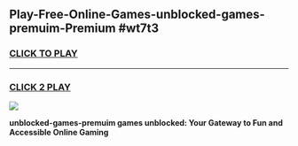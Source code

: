 
## Play-Free-Online-Games-unblocked-games-premuim-Premium #wt7t3
<h3>
<a href="https://premium.freeplayer.one?title=unblocked-games-premuim&ref=8M">CLICK TO PLAY</a></h3>
<hr>

<h3>
<a href="https://premium.freeplayer.one?title=unblocked-games-premuim&ref=8M">CLICK 2 PLAY</a>
  
</h3>

<a href="https://premium.freeplayer.one?title=unblocked-games-premuim&ref=8M"><img src="https://clearcache.store/games.png"></a>


**unblocked-games-premuim games unblocked: Your Gateway to Fun and Accessible Online Gaming**
